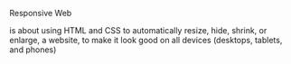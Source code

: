 Responsive Web

is about using HTML and CSS to automatically resize, hide, shrink, or enlarge, a website, to make it look good on all devices (desktops, tablets, and phones)
